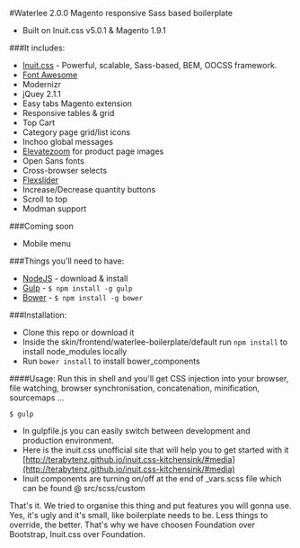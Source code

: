 #Waterlee 2.0.0 Magento responsive Sass based boilerplate

 - Built on Inuit.css v5.0.1 & Magento 1.9.1
 
###It includes:

 - [Inuit.css](https://github.com/csswizardry/inuit.css/) - Powerful, scalable, Sass-based, BEM, OOCSS framework.
 - [Font Awesome](http://fortawesome.github.io/Font-Awesome/)
 - Modernizr
 - jQuey 2.1.1
 - Easy tabs Magento extension
 - Responsive tables & grid
 - Top Cart
 - Category page grid/list icons
 - Inchoo global messages
 - [Elevatezoom](http://www.elevateweb.co.uk/image-zoom) for product page images
 - Open Sans fonts
 - Cross-browser selects
 - [Flexslider](http://www.woothemes.com/flexslider/)
 - Increase/Decrease quantity buttons
 - Scroll to top
 - Modman support

###Coming soon

 - Mobile menu

###Things you'll need to have:

 - [NodeJS](http://nodejs.org/) - download & install
 - [Gulp](https://github.com/gulpjs/gulp) - `$ npm install -g gulp`
 - [Bower](http://bower.io/) - `$ npm install -g bower`

###Installation:

 - Clone this repo or download it
 - Inside the skin/frontend/waterlee-boilerplate/default run `npm install` to install node_modules locally
 - Run `bower install` to install bower_components

####Usage:
Run this in shell and you'll get CSS injection into your browser, file watching, browser synchronisation, concatenation, minification, sourcemaps ...
```shell
$ gulp
```
 - In gulpfile.js you can easily switch between development and production environment.
 - Here is the inuit.css unofficial site that will help you to get started with it [http://terabytenz.github.io/inuit.css-kitchensink/#media](http://terabytenz.github.io/inuit.css-kitchensink/#media)
 - Inuit components are turning on/off at the end of _vars.scss file which can be found @ src/scss/custom

That's it. We tried to organise this thing and put features you will gonna use. Yes, it's ugly and it's small, like boilerplate needs to be. Less things to override, the better. That's why we have choosen Foundation over Bootstrap, Inuit.css over Foundation.

